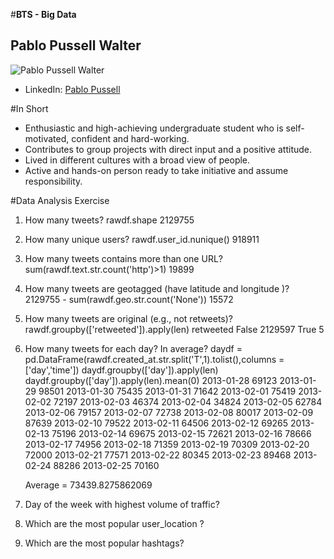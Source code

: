 #**BTS - Big Data**
## Pablo Pussell Walter
![Pablo Pussell Walter](https://lh3.googleusercontent.com/BZq7nZOvHRRaNgbNguJilrrOAD4T0w1ozMtOAYVmA9S7oox3T_hszAUCCkcstOnMoHY=s300 "904699_10151688402831360_1022374331_o.jpg")

 - LinkedIn: [Pablo Pussell](https://www.linkedin.com/in/pablopussell)

#In Short
 - Enthusiastic and high-achieving undergraduate student who is self-motivated, confident and hard-working.
 - Contributes to group projects with direct input and a positive attitude.
 - Lived in different cultures with a broad view of people.
 - Active and hands-on person ready to take initiative and assume responsibility.

#Data Analysis Exercise
1. How many tweets?
   rawdf.shape
   2129755
2. How many unique users?
   rawdf.user_id.nunique()
   918911
3. How many tweets contains more than one URL?
   sum(rawdf.text.str.count('http')>1)
   19899
4. How many tweets are geotagged (have latitude and longitude )?
   2129755 - sum(rawdf.geo.str.count('None'))
   15572
5. How many tweets are original (e.g., not retweets)?
   rawdf.groupby(['retweeted']).apply(len)
   retweeted
   False    2129597
   True           5
6. How many tweets for each day? In average?
   daydf = pd.DataFrame(rawdf.created_at.str.split('T',1).tolist(),columns = ['day','time'])
  daydf.groupby(['day']).apply(len)
  daydf.groupby(['day']).apply(len).mean(0)
   2013-01-28    69123
   2013-01-29    98501
   2013-01-30    75435
   2013-01-31    71642
   2013-02-01    75419
   2013-02-02    72197
   2013-02-03    46374
   2013-02-04    34824
   2013-02-05    62784
   2013-02-06    79157
   2013-02-07    72738
   2013-02-08    80017
   2013-02-09    87639
   2013-02-10    79522
   2013-02-11    64506
   2013-02-12    69265
   2013-02-13    75196
   2013-02-14    69675
   2013-02-15    72621
   2013-02-16    78666
   2013-02-17    74956
   2013-02-18    71359
   2013-02-19    70309
   2013-02-20    72000
   2013-02-21    77571
   2013-02-22    80345
   2013-02-23    89468
   2013-02-24    88286
   2013-02-25    70160
   
   Average = 73439.8275862069
7. Day of the week with highest volume of traffic?
   
   
8. Which are the most popular user_location ?
   
   
9. Which are the most popular hashtags?
   
   
